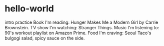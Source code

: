 # hello-world
intro practice
Book I'm reading: Hunger Makes Me a Modern Girl by Carrie Brownstein. TV show I'm watching: Stranger Things. Music I'm listening to: 90's workout playlist on Amazon Prime. Food I'm craving: Seoul Taco's bulgogi salad, spicy sauce on the side. 
